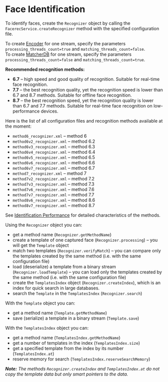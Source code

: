 # Face Identification

To identify faces, create the `Recognizer` object by calling the `FacerecService.createRecognizer` method with the specified configuration file.

To create [Encoder](../components.md#encoder) for one stream, specify the parameters `processing_threads_count=true` and `matching_threads_count=false`.  
To create [MatcherDB](../components.md#matcherdb) for one stream, specify the parameters `processing_threads_count=false` and `matching_threads_count=true`.

**Recommended recognition methods:**

* **6.7** – high speed and good quality of recognition. Suitable for real-time face recognition.
* **7.7** – the best recognition quality, yet the recognition speed is lower than 6.7 and 8.7 methods. Suitable for offline face recognition.
* **8.7** – the best recognition speed, yet the recognition quality is lower than 6.7 and 7.7 methods. Suitable for real-time face recognition on low-performance devices.

Here is the list of all configuration files and recognition methods available at the moment:

* `method6_recognizer.xml` – method 6
* `method6v2_recognizer.xml` – method 6.2
* `method6v3_recognizer.xml` – method 6.3
* `method6v4_recognizer.xml` – method 6.4
* `method6v5_recognizer.xml` – method 6.5
* `method6v6_recognizer.xml` – method 6.6
* `method6v7_recognizer.xml` – method 6.7
* `method7_recognizer.xml` – method 7
* `method7v2_recognizer.xml` – method 7.2
* `method7v3_recognizer.xml` – method 7.3
* `method7v6_recognizer.xml` – method 7.6
* `method7v7_recognizer.xml` – method 7.7
* `method8v6_recognizer.xml` – method 8.6
* `method8v7_recognizer.xml` – method 8.7

See [Identification Performance](../performance_parameters.md#identification-performance) for detailed characteristics of the methods.

Using the `Recognizer` object you can:

* get a method name (`Recognizer.getMethodName`)
* create a template of one captured face (`Recognizer.processing`) – you will get the `Template` object
* match two templates (`Recognizer.verifyMatch`) – you can compare only the templates created by the same method (i.e. with the same configuration file)
* load (deserialize) a template from a binary stream (`Recognizer.loadTemplate`) – you can load only the templates created by the same method (i.e. with the same configuration file)
* create the `TemplatesIndex` object (`Recognizer.createIndex`), which is an index for quick search in large databases.
* search the `Template` in the `TemplatesIndex` (`Recognizer.search`)

With the `Template` object you can:

* get a method name (`Template.getMethodName`)
* save (serialize) a template in a binary stream (`Template.save`)

With the `TemplatesIndex` object you can:

* get a method name (`TemplatesIndex.getMethodName`)
* get a number of templates in the index (`TemplatesIndex.size`)
* get a specified template from the index by its number (`TemplatesIndex.at`)
* reserve memory for search (`TemplatesIndex.reserveSearchMemory`)

_**Note:** The methods `Recognizer.createIndex` and `TemplatesIndex.at` do not copy the template data but only smart pointers to the data._
